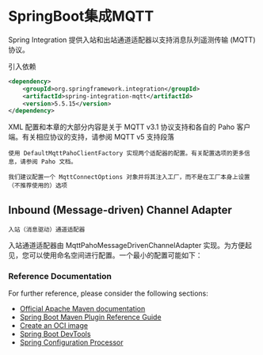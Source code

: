 # SpringBoot集成MQTT

Spring Integration 提供入站和出站通道适配器以支持消息队列遥测传输 (MQTT) 协议。

引入依赖
```xml
<dependency>
    <groupId>org.springframework.integration</groupId>
    <artifactId>spring-integration-mqtt</artifactId>
    <version>5.5.15</version>
</dependency>
```

XML 配置和本章的大部分内容是关于 MQTT v3.1 协议支持和各自的 Paho 客户端。有关相应协议的支持，请参阅 MQTT v5 支持段落


    使用 DefaultMqttPahoClientFactory 实现两个适配器的配置。有关配置选项的更多信息，请参阅 Paho 文档。

    我们建议配置一个 MqttConnectOptions 对象并将其注入工厂，而不是在工厂本身上设置（不推荐使用的）选项

## Inbound (Message-driven) Channel Adapter 
    入站（消息驱动）通道适配器
入站通道适配器由 MqttPahoMessageDrivenChannelAdapter 实现。为方便起见，您可以使用命名空间进行配置。一个最小的配置可能如下：








### Reference Documentation
For further reference, please consider the following sections:

* [Official Apache Maven documentation](https://maven.apache.org/guides/index.html)
* [Spring Boot Maven Plugin Reference Guide](https://docs.spring.io/spring-boot/docs/2.7.5/maven-plugin/reference/html/)
* [Create an OCI image](https://docs.spring.io/spring-boot/docs/2.7.5/maven-plugin/reference/html/#build-image)
* [Spring Boot DevTools](https://docs.spring.io/spring-boot/docs/2.7.5/reference/htmlsingle/#using.devtools)
* [Spring Configuration Processor](https://docs.spring.io/spring-boot/docs/2.7.5/reference/htmlsingle/#appendix.configuration-metadata.annotation-processor)

